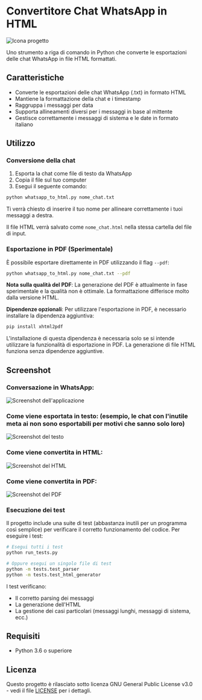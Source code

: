 # Convertitore Chat WhatsApp in HTML

![Icona progetto](.vscode/icon.png)

Uno strumento a riga di comando in Python che converte le esportazioni delle chat WhatsApp in file HTML formattati.

## Caratteristiche

- Converte le esportazioni delle chat WhatsApp (.txt) in formato HTML
- Mantiene la formattazione della chat e i timestamp
- Raggruppa i messaggi per data
- Supporta allineamenti diversi per i messaggi in base al mittente
- Gestisce correttamente i messaggi di sistema e le date in formato italiano

## Utilizzo

### Conversione della chat

1. Esporta la chat come file di testo da WhatsApp
2. Copia il file sul tuo computer
3. Esegui il seguente comando:

```bash
python whatsapp_to_html.py nome_chat.txt
```

Ti verrà chiesto di inserire il tuo nome per allineare correttamente i tuoi messaggi a destra.

Il file HTML verrà salvato come `nome_chat.html` nella stessa cartella del file di input.

### Esportazione in PDF (Sperimentale)

È possibile esportare direttamente in PDF utilizzando il flag `--pdf`:

```bash
python whatsapp_to_html.py nome_chat.txt --pdf
```

**Nota sulla qualità del PDF**: La generazione del PDF è attualmente in fase sperimentale e la qualità non è ottimale. La formattazione differisce molto dalla versione HTML.

**Dipendenze opzionali**: Per utilizzare l'esportazione in PDF, è necessario installare la dipendenza aggiuntiva:

```bash
pip install xhtml2pdf
```

L'installazione di questa dipendenza è necessaria solo se si intende utilizzare la funzionalità di esportazione in PDF. La generazione di file HTML funziona senza dipendenze aggiuntive.

## Screenshot

### Conversazione in WhatsApp:

![Screenshot dell'applicazione](.vscode/app.png)

### Come viene esportata in testo: (esempio, le chat con l'inutile meta ai non sono esportabili per motivi che sanno solo loro)

![Screenshot del testo](.vscode/text.png)

### Come viene convertita in HTML:

![Screenshot del HTML](.vscode/html.png)

### Come viene convertita in PDF:

![Screenshot del PDF](.vscode/pdf.png)

### Esecuzione dei test

Il progetto include una suite di test (abbastanza inutili per un programma così semplice) per verificare il corretto funzionamento del codice. Per eseguire i test:

```bash
# Esegui tutti i test
python run_tests.py

# Oppure esegui un singolo file di test
python -m tests.test_parser
python -m tests.test_html_generator
```

I test verificano:
- Il corretto parsing dei messaggi
- La generazione dell'HTML
- La gestione dei casi particolari (messaggi lunghi, messaggi di sistema, ecc.)

## Requisiti

- Python 3.6 o superiore

## Licenza

Questo progetto è rilasciato sotto licenza GNU General Public License v3.0 - vedi il file [LICENSE](LICENSE) per i dettagli.
